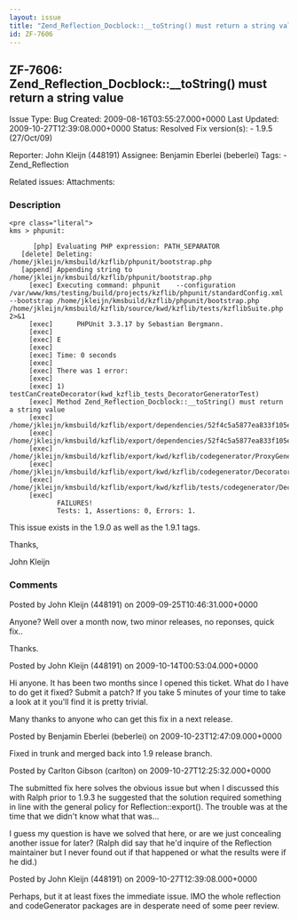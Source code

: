 ```yaml
---
layout: issue
title: "Zend_Reflection_Docblock::__toString() must return a string value"
id: ZF-7606
---
```


ZF-7606: Zend\_Reflection\_Docblock::\_\_toString() must return a string value
------------------------------------------------------------------------------

 Issue Type: Bug Created: 2009-08-16T03:55:27.000+0000 Last Updated: 2009-10-27T12:39:08.000+0000 Status: Resolved Fix version(s): - 1.9.5 (27/Oct/09)
 
 Reporter:  John Kleijn (448191)  Assignee:  Benjamin Eberlei (beberlei)  Tags: - Zend\_Reflection
 
 Related issues: 
 Attachments: 
### Description

 
    <pre class="literal"> 
    kms > phpunit:
    
          [php] Evaluating PHP expression: PATH_SEPARATOR
       [delete] Deleting: /home/jkleijn/kmsbuild/kzflib/phpunit/bootstrap.php
       [append] Appending string to /home/jkleijn/kmsbuild/kzflib/phpunit/bootstrap.php
         [exec] Executing command: phpunit    --configuration /var/www/kms/testing/build/projects/kzflib/phpunit/standardConfig.xml    --bootstrap /home/jkleijn/kmsbuild/kzflib/phpunit/bootstrap.php    /home/jkleijn/kmsbuild/kzflib/source/kwd/kzflib/tests/kzflibSuite.php 2>&1
         [exec]      PHPUnit 3.3.17 by Sebastian Bergmann.
         [exec] 
         [exec] E
         [exec] 
         [exec] Time: 0 seconds
         [exec] 
         [exec] There was 1 error:
         [exec] 
         [exec] 1) testCanCreateDecorator(kwd_kzflib_tests_DecoratorGeneratorTest)
         [exec] Method Zend_Reflection_Docblock::__toString() must return a string value
         [exec] /home/jkleijn/kmsbuild/kzflib/export/dependencies/52f4c5a5877ea833f105e1b8d9047687/Zend/CodeGenerator/Php/Property.php:68
         [exec] /home/jkleijn/kmsbuild/kzflib/export/dependencies/52f4c5a5877ea833f105e1b8d9047687/Zend/CodeGenerator/Php/Class.php:124
         [exec] /home/jkleijn/kmsbuild/kzflib/export/kwd/kzflib/codegenerator/ProxyGenerator.php:28
         [exec] /home/jkleijn/kmsbuild/kzflib/export/kwd/kzflib/codegenerator/DecoratorGenerator.php:24
         [exec] /home/jkleijn/kmsbuild/kzflib/export/kwd/kzflib/tests/codegenerator/DecoratorGeneratorTest.php:20
         [exec] 
                FAILURES!
                Tests: 1, Assertions: 0, Errors: 1.


This issue exists in the 1.9.0 as well as the 1.9.1 tags.

Thanks,

John Kleijn

 

 

### Comments

Posted by John Kleijn (448191) on 2009-09-25T10:46:31.000+0000

Anyone? Well over a month now, two minor releases, no reponses, quick fix..

Thanks.

 

 

Posted by John Kleijn (448191) on 2009-10-14T00:53:04.000+0000

Hi anyone. It has been two months since I opened this ticket. What do I have to do get it fixed? Submit a patch? If you take 5 minutes of your time to take a look at it you'll find it is pretty trivial.

Many thanks to anyone who can get this fix in a next release.

 

 

Posted by Benjamin Eberlei (beberlei) on 2009-10-23T12:47:09.000+0000

Fixed in trunk and merged back into 1.9 release branch.

 

 

Posted by Carlton Gibson (carlton) on 2009-10-27T12:25:32.000+0000

The submitted fix here solves the obvious issue but when I discussed this with Ralph prior to 1.9.3 he suggested that the solution required something in line with the general policy for Reflection::export(). The trouble was at the time that we didn't know what that was...

I guess my question is have we solved that here, or are we just concealing another issue for later? (Ralph did say that he'd inquire of the Reflection maintainer but I never found out if that happened or what the results were if he did.)

 

 

Posted by John Kleijn (448191) on 2009-10-27T12:39:08.000+0000

Perhaps, but it at least fixes the immediate issue. IMO the whole reflection and codeGenerator packages are in desperate need of some peer review.

 

 